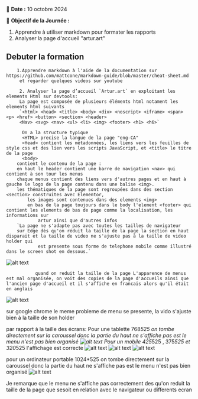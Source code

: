 📅 **Date :** 10 octobre 2024

  
🎯 **Objectif de la Journée :**
  
 1. Apprendre à utiliser markdown pour formater les rapports
 2. Analyser la page d'accueil "artur.art"

 ## Debuter la formation 
	    
	    1.Apprendre markdown à l'aide de la documentation sur https://github.com/mattcone/markdown-guide/blob/master/cheat-sheet.md
	     et regarder quelques videos sur youtube   
	     
	     2. Analyser la page d’accueil `Artur.art` en exploitant les elements Html sur devtools:
	     La page est composée de plusieurs éléments html notament les elements html suivants
	     `<html> <head> <title> <body> <div> <noscript> <iframe> <span> <p> <href> <button> <section> <header>
	     <Nav> <svg> <nav> <ul> <li> <img> <footer> <h1> <h6>`
	
	      On a la structure typique
	      <HTML> precise la langue de la page "eng-CA"
	      <Head> contient les métadonnées, les liens vers les feuilles de style css et des lien vers les scripts JavaScript, et <title> le titre de la page 
	      <body>
		contient le contenu de la page : 
		en haut le header contient une barre de navigation <nav> qui contient à son tour les menus 
		chaque menus contient des liens vers d'autres pages et en haut à gauche le logo de la page contenu dans une balise <img>.
		les thématiques de la page sont regroupées dans des section <section> construites avec Elementor,
	        les images sont contenues dans des elements <img>
	        en bas de la page toujours dans le body l'element <footer> qui contient les elements de bas de page comme la localisation, les informations sur 
                artur ainsi que d'autres infos
		`La page ne s'adapte pas avec toutes les tailles de navigateur
		sur Edge dès qu'on réduit la taille de la page la section en haut disparait et la taille de video ne s'ajuste pas à la taille de video holder qui 
                est presente sous forme de telephone mobile comme illustré dans le screen shot en dessous.`
 ![alt text](https://github.com/user-saoussen/markdown/blob/main/Capture%20d%E2%80%99%C3%A9cran%202024-10-09%20221928.png)

	      

               quand on reduit la taille de la page L'apparence de menus est mal organisée, on voit des copies de la page d'accueils ainsi que l'ancien page d'accueil et il s'affiche en francais alors qu'il était en anglais

	
![alt text](https://github.com/user-saoussen/markdown/blob/main/Capture%20d%E2%80%99%C3%A9cran%202024-10-09%20225040.png)
              
sur google chrome le meme probleme de menu se presente, la vido s'ajuste bien à la taille de son holder 

par rapport à la taille des écrans:
Pour une tablette 768*525 on tombe directement sur la caroussel donc la partie du haut ne s'affiche pas est le menu n'est pas bien organisé
![alt text](https://github.com/user-saoussen/markdown/blob/main/Capture%20d%E2%80%99%C3%A9cran%202024-10-09%20234013.png)
Pour un mobile 425*525 , 375*525 et 320*525 l'affichage est correcte
![alt text](https://github.com/user-saoussen/markdown/blob/main/Capture%20d%E2%80%99%C3%A9cran%202024-10-09%20235344.png)
![alt text](https://github.com/user-saoussen/markdown/blob/main/Capture%20d%E2%80%99%C3%A9cran%202024-10-09%20235333.png)
![alt text](https://github.com/user-saoussen/markdown/blob/main/Capture%20d%E2%80%99%C3%A9cran%202024-10-09%20235300.png)

pour un ordinateur portable 1024*525 on tombe directement sur la caroussel donc la partie du haut ne s'affiche pas est le menu n'est pas bien organisé
![alt text](https://github.com/user-saoussen/markdown/blob/main/Capture%20d%E2%80%99%C3%A9cran%202024-10-10%20000356.png)

Je remarque que le menu ne s'affiche pas correctement des qu'on reduit la taille de la page que sesoit en relation avec le navigateur ou differents ecran

